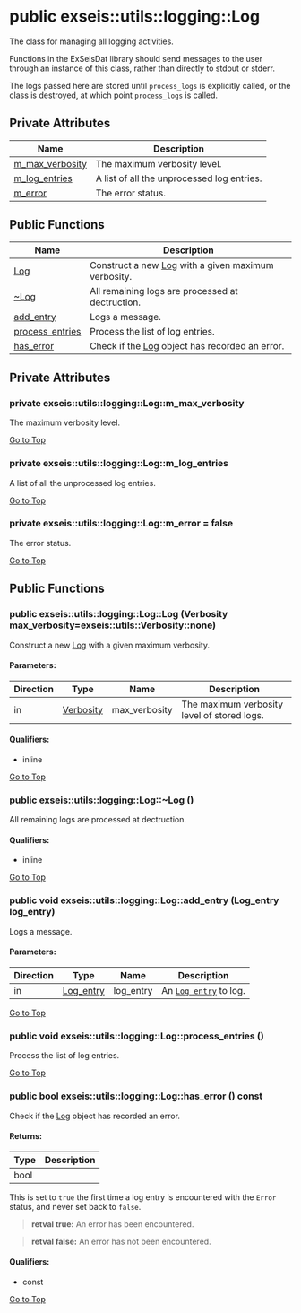 # <a name='exseis-utils-logging-Log' /> public exseis::utils::logging::Log

The class for managing all logging activities. 



Functions in the ExSeisDat library should send messages to the user through an instance of this class, rather than directly to stdout or stderr.

The logs passed here are stored until `process_logs` is explicitly called, or the class is destroyed, at which point `process_logs` is called. 




## Private Attributes
| Name | Description | 
| ---- | ---- |
| [m_max_verbosity](#exseis-utils-logging-Log-m_max_verbosity) | The maximum verbosity level.  |
| [m_log_entries](#exseis-utils-logging-Log-m_log_entries) | A list of all the unprocessed log entries.  |
| [m_error](#exseis-utils-logging-Log-m_error) | The error status.  |


## Public Functions
| Name | Description | 
| ---- | ---- |
| [Log](#exseis-utils-logging-Log-Log) | Construct a new [Log][exseis-utils-logging-Log] with a given maximum verbosity.  |
| [~Log](#exseis-utils-logging-Log-~Log) | All remaining logs are processed at dectruction.  |
| [add_entry](#exseis-utils-logging-Log-add_entry) | Logs a message.  |
| [process_entries](#exseis-utils-logging-Log-process_entries) | Process the list of log entries.  |
| [has_error](#exseis-utils-logging-Log-has_error) | Check if the [Log][exseis-utils-logging-Log] object has recorded an error.  |



## Private Attributes
### <a name='exseis-utils-logging-Log-m_max_verbosity' /> private exseis::utils::logging::Log::m_max_verbosity 

The maximum verbosity level. 








[Go to Top](#exseis-utils-logging-Log)

### <a name='exseis-utils-logging-Log-m_log_entries' /> private exseis::utils::logging::Log::m_log_entries 

A list of all the unprocessed log entries. 








[Go to Top](#exseis-utils-logging-Log)

### <a name='exseis-utils-logging-Log-m_error' /> private exseis::utils::logging::Log::m_error  = false

The error status. 








[Go to Top](#exseis-utils-logging-Log)

## Public Functions
### <a name='exseis-utils-logging-Log-Log' /> public  exseis::utils::logging::Log::Log (Verbosity max_verbosity=exseis::utils::Verbosity::none)

Construct a new [Log][exseis-utils-logging-Log] with a given maximum verbosity. 




#### Parameters: 
| Direction | Type | Name | Description | 
| ---- | ---- | ---- | ---- |
| in | [Verbosity][exseis-utils-logging-Verbosity] | max_verbosity | The maximum verbosity level of stored logs.  |












#### Qualifiers: 
* inline


[Go to Top](#exseis-utils-logging-Log)

### <a name='exseis-utils-logging-Log-~Log' /> public  exseis::utils::logging::Log::~Log ()

All remaining logs are processed at dectruction. 








#### Qualifiers: 
* inline


[Go to Top](#exseis-utils-logging-Log)

### <a name='exseis-utils-logging-Log-add_entry' /> public void exseis::utils::logging::Log::add_entry (Log_entry log_entry)

Logs a message. 




#### Parameters: 
| Direction | Type | Name | Description | 
| ---- | ---- | ---- | ---- |
| in | [Log_entry][exseis-utils-logging-Log_entry] | log_entry | An [`Log_entry`][exseis-utils-logging-Log_entry] to log.  |












[Go to Top](#exseis-utils-logging-Log)

### <a name='exseis-utils-logging-Log-process_entries' /> public void exseis::utils::logging::Log::process_entries ()

Process the list of log entries. 








[Go to Top](#exseis-utils-logging-Log)

### <a name='exseis-utils-logging-Log-has_error' /> public bool exseis::utils::logging::Log::has_error () const

Check if the [Log][exseis-utils-logging-Log] object has recorded an error. 




#### Returns: 
| Type | Description | 
| ---- | ---- |
| bool |  |







This is set to `true` the first time a log entry is encountered with the `Error` status, and never set back to `false`.


> **retval true:** An error has been encountered. 



> **retval false:** An error has not been encountered. 




#### Qualifiers: 
* const


[Go to Top](#exseis-utils-logging-Log)

[exseis-utils-logging-Log]:./Log.md
[exseis-utils-logging-Log_entry]:./Log_entry.md#exseis-utils-logging-Log_entry
[exseis-utils-logging-Verbosity]:./index.md#exseis-utils-logging-Verbosity
